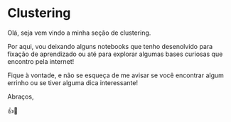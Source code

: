 # Clustering

Olá, seja vem vindo a minha seção de clustering.

Por aqui, vou deixando alguns notebooks que tenho desenolvido para fixação de aprendizado ou até para explorar algumas bases curiosas que encontro pela internet!

Fique à vontade, e não se esqueça de me avisar se você encontrar algum errinho ou se tiver alguma dica interessante!

Abraços,

👍🐄
